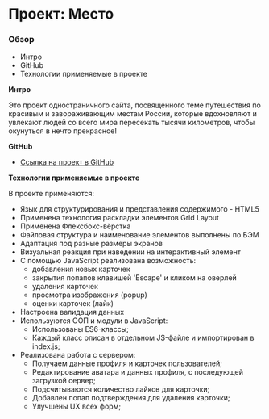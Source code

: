 # Проект: Место

### Обзор
* Интро
* GitHub
* Технологии применяемые в проекте

**Интро**

Это проект одностраничного сайта, посвященного теме путешествия по красивым и завораживающим местам России, которые вдохновляют и увлекают людей со всего мира пересекать тысячи километров, чтобы окунуться в нечто прекрасное!

**GitHub**

* [Ссылка на проект в GitHub](https://azizjp.github.io/mesto/)

**Технологии применяемые в проекте**

В проекте применяются:
* Язык для структурирования и представления содержимого - HTML5
* Применена технология раскладки элементов Grid Layout
* Применена Флексбокс-вёрстка
* Файловая структура и наименование элементов выполнены по БЭМ
* Адаптация под разные размеры экранов
* Визуальная реакция при наведении на интерактивный элемент
* С помощью JavaScript реализована возможность:
  - добавления новых карточек
  - закрытия попапов клавишей 'Escape' и кликом на оверлей
  - удаления карточек
  - просмотра изображения (popup)
  - оценки карточек (лайк)
* Настроена валидация данных
* Используются ООП и модули в JavaScript:
  - Использованы ES6-классы;
  - Каждый класс описан в отдельном JS-файле и импортирован в index.js;
* Реализована работа с сервером:
  - Получаем данные профиля и карточек пользователей;
  - Редактирование аватара и данных профиля, с последующей загрузкой сервер;
  - Подсчитываются количество лайков для карточки;
  - Добавлен попап подтверждения для удаления карточки;
  - Улучшены UX всех форм;

